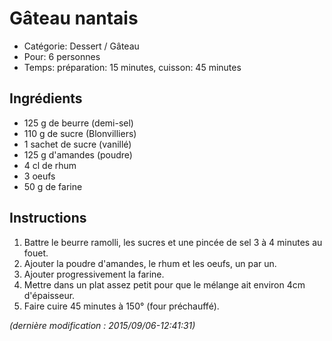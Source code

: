 # Gâteau nantais

* Catégorie: Dessert / Gâteau
* Pour: 6 personnes
* Temps: préparation: 15 minutes, cuisson: 45 minutes

## Ingrédients
* 125 g de beurre (demi-sel)
* 110 g de sucre (Blonvilliers)
* 1 sachet de sucre (vanillé)
* 125 g d'amandes (poudre)
* 4 cl de rhum
* 3 oeufs
* 50 g de farine

## Instructions
1. Battre le beurre ramolli, les sucres et une pincée de sel 3 à 4 minutes au fouet.
1. Ajouter la poudre d'amandes, le rhum et les oeufs, un par un.
1. Ajouter progressivement la farine.
1. Mettre dans un plat assez petit pour que le mélange ait environ 4cm d'épaisseur.
1. Faire cuire 45 minutes à 150° (four préchauffé).

_(dernière modification : 2015/09/06-12:41:31)_
